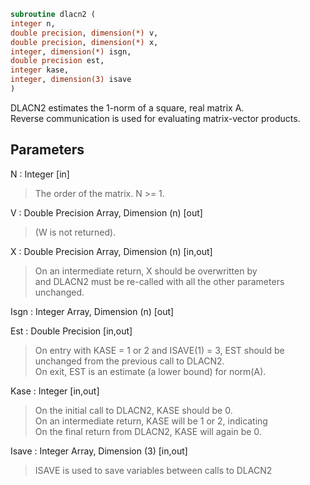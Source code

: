 ```fortran  
subroutine dlacn2 (  
integer n,  
double precision, dimension(*) v,  
double precision, dimension(*) x,  
integer, dimension(*) isgn,  
double precision est,  
integer kase,  
integer, dimension(3) isave  
)  
```  
  
DLACN2 estimates the 1-norm of a square, real matrix A.  
Reverse communication is used for evaluating matrix-vector products.  
  
## Parameters  
N : Integer [in]  
> The order of the matrix.  N >= 1.  
  
V : Double Precision Array, Dimension (n) [out]  
> (W is not returned).  
  
X : Double Precision Array, Dimension (n) [in,out]  
> On an intermediate return, X should be overwritten by  
> and DLACN2 must be re-called with all the other parameters  
> unchanged.  
  
Isgn : Integer Array, Dimension (n) [out]  
  
Est : Double Precision [in,out]  
> On entry with KASE = 1 or 2 and ISAVE(1) = 3, EST should be  
> unchanged from the previous call to DLACN2.  
> On exit, EST is an estimate (a lower bound) for norm(A).  
  
Kase : Integer [in,out]  
> On the initial call to DLACN2, KASE should be 0.  
> On an intermediate return, KASE will be 1 or 2, indicating  
> On the final return from DLACN2, KASE will again be 0.  
  
Isave : Integer Array, Dimension (3) [in,out]  
> ISAVE is used to save variables between calls to DLACN2  
  

